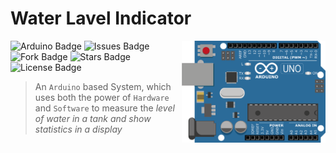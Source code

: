 <h1>Water Lavel Indicator</h1>
<img align='right' src="./images/arduino.png" width="230">

![Arduino Badge](https://img.shields.io/badge/Build%20With-Arduino-blue?logo=arduino&style=flat-square)
![Issues Badge](https://img.shields.io/github/issues/darkmatter18/Water-level-Indicator?logo=github&style=flat-square)
![Fork Badge](https://img.shields.io/github/forks/darkmatter18/Water-level-Indicator?logo=github&style=flat-square)
![Stars Badge](https://img.shields.io/github/stars/darkmatter18/Water-level-Indicator?logo=github&style=flat-square)
![License Badge](https://img.shields.io/github/license/darkmatter18/Water-level-Indicator?style=flat-square)

> An `Arduino` based System, which uses both the power of `Hardware` and `Software` to measure the *level of water in a tank and show statistics in a display*
